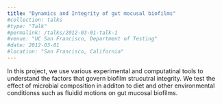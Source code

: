 ```yaml
---
title: "Dynamics and Integrity of gut mocusal biofilms"
#collection: talks
#type: "Talk"
#permalink: /talks/2012-03-01-talk-1
#venue: "UC San Francisco, Department of Testing"
#date: 2012-03-01
#location: "San Francisco, California"
---
```


In this project, we use various experimental and computatinal tools to understand the factors that govern biofilm strucutral integrity. We test the effect of microbial composition in additon to diet and other environmental conditionss such as fluidid motions on gut mucosal biofilms. 
